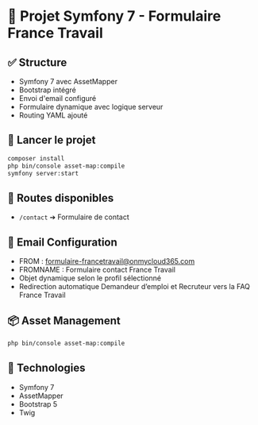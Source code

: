 
# 📄 Projet Symfony 7 - Formulaire France Travail

## ✅ Structure
- Symfony 7 avec AssetMapper
- Bootstrap intégré
- Envoi d'email configuré
- Formulaire dynamique avec logique serveur
- Routing YAML ajouté

## 🚀 Lancer le projet
```bash
composer install
php bin/console asset-map:compile
symfony server:start
```

## 📂 Routes disponibles
- `/contact` ➔ Formulaire de contact

## 📧 Email Configuration
- FROM : formulaire-francetravail@onmycloud365.com
- FROMNAME : Formulaire contact France Travail
- Objet dynamique selon le profil sélectionné
- Redirection automatique Demandeur d’emploi et Recruteur vers la FAQ France Travail

## 📦 Asset Management
```bash
php bin/console asset-map:compile
```

## 📝 Technologies
- Symfony 7
- AssetMapper
- Bootstrap 5
- Twig

